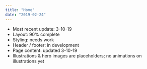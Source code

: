```yaml
---
title: "Home"
date: "2019-02-24"
---
```

- Most recent update: 3-10-19
- Layout: 90% complete
- Styling: needs work
- Header / footer: in development
- Page content: updated 3-10-19
- Illustrations & hero images are placeholders; no animations on illustrations yet
